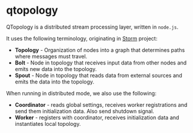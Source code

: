# qtopology

QTopology is a distributed stream processing layer, written in `node.js`.

It uses the following terminology, originating in [Storm](http://storm.apache.org/) project:

- **Topology** - Organization of nodes into a graph that determines paths where messages must travel.
- **Bolt** - Node in topology that receives input data from other nodes and emits new data into the topology.
- **Spout** - Node in topology that reads data from external sources and emits the data into the topology.



When running in distributed mode, we also use the following:

- **Coordinator** - reads global settings, receives worker registrations and send them initialization data. Also send shutdown signal.
- **Worker** - registers with coordinator, receives initialization data and instantiates local topology.
